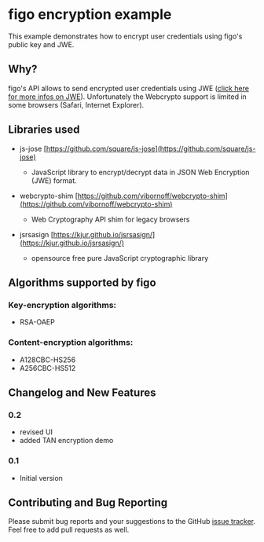 # figo encryption example

This example demonstrates how to encrypt user credentials using figo's public key and JWE.


## Why?

figo's API allows to send encrypted user credentials using JWE ([click here for more infos on JWE](https://tools.ietf.org/html/rfc7516)).
Unfortunately the Webcrypto support is limited in some browsers (Safari, Internet Explorer).


## Libraries used

* js-jose [https://github.com/square/js-jose](https://github.com/square/js-jose)

  * JavaScript library to encrypt/decrypt data in JSON Web Encryption (JWE) format.

* webcrypto-shim [https://github.com/vibornoff/webcrypto-shim](https://github.com/vibornoff/webcrypto-shim)

  * Web Cryptography API shim for legacy browsers

* jsrsasign [https://kjur.github.io/jsrsasign/](https://kjur.github.io/jsrsasign/)

  * opensource free pure JavaScript cryptographic library


## Algorithms supported by figo

### Key-encryption algorithms:

* RSA-OAEP

### Content-encryption algorithms:

* A128CBC-HS256
* A256CBC-HS512


## Changelog and New Features

### 0.2

- revised UI
- added TAN encryption demo

### 0.1

- Initial version


## Contributing and Bug Reporting

Please submit bug reports and your suggestions to the GitHub [issue tracker](https://github.com/encryption_example/issues). Feel free to add pull requests as well.
